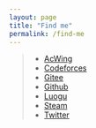 ```yaml
---
layout: page
title: "Find me"
permalink: /find-me
---
```


> * <a href="https://www.acwing.com/user/myspace/index/204721" target="_blank">AcWing</a>
> * <a href="https://codeforces.com/profile/Lyccrius" target="_blank">Codeforces</a>
> * <a href="https://gitee.com/Lyccrius" target="_blank">Gitee</a>
> * <a href="https://github.com/Lyccrius" target="_blank">Github</a>
> * <a href="https://www.luogu.com.cn/user/278046" target="_blank">Luogu</a>
> * <a href="https://steamcommunity.com/id/Lyccrius" target="_blank">Steam</a>
> * <a href="https://twitter.com/Lyccrius" target="_blank">Twitter</a>